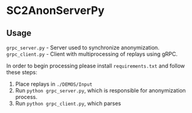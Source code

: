 # SC2AnonServerPy

## Usage

```grpc_server.py``` - Server used to synchronize anonymization.
```grpc_client.py``` - Client with multiprocessing of replays using gRPC.

In order to begin processing please install ```requirements.txt``` and follow these steps:

1. Place replays in ```./DEMOS/Input```
2. Run ```python grpc_server.py```, which is responsible for anonymization process.
3. Run ```python grpc_client.py```, which parses 

